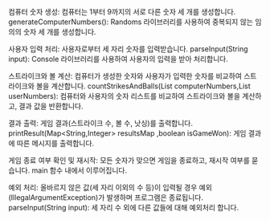 컴퓨터 숫자 생성: 컴퓨터는 1부터 9까지의 서로 다른 숫자 세 개를 생성합니다.
generateComputerNumbers(): Randoms 라이브러리를 사용하여 중복되지 않는 임의의 숫자 세 개를 생성합니다.

사용자 입력 처리: 사용자로부터 세 자리 숫자를 입력받습니다.
parseInput(String input): Console 라이브러리를 사용하여 사용자의 입력을 받아 처리합니다.

스트라이크와 볼 계산: 컴퓨터가 생성한 숫자와 사용자가 입력한 숫자를 비교하여 스트라이크와 볼을 계산합니다.
countStrikesAndBalls(List<Integer> computerNumbers,List<Integer> userNumbers): 컴퓨터와 사용자의 숫자 리스트를 비교하여 스트라이크와 볼을 계산하고, 결과 값을 반환합니다.

결과 출력: 게임 결과(스트라이크 수, 볼 수, 낫싱)를 출력합니다.
printResult(Map<String,Integer> resultsMap ,boolean isGameWon): 게임 결과에 따른 메시지를 출력합니다.

게임 종료 여부 확인 및 재시작: 모든 숫자가 맞으면 게임을 종료하고, 재시작 여부를 묻습니다.
main 함수 내에서 이루어집니다.

예외 처리: 올바르지 않은 값(세 자리 이외의 수 등)이 입력될 경우 예외(IllegalArgumentException)가 발생하며 프로그램은 종료됩니다.
parseInput(String input): 세 자리 수 외에 다른 값들에 대해 예외처리 합니다.
